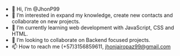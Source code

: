 - 👋 Hi, I’m @JhonP99
- 👀 I’m interested in expand my knowledge, create new contacts and collaborate on new projects.  
- 🌱 I’m currently learning web development with JavaScript, CSS and HTML.
- 💞️ I’m looking to collaborate on Backend focused projects.
- 📫 How to reach me (+57)3156859611, jhonjairopaz99@gmail.com

<!---
JhonP99/JhonP99 is a ✨ special ✨ repository because its `README.md` (this file) appears on your GitHub profile.
You can click the Preview link to take a look at your changes.
--->
